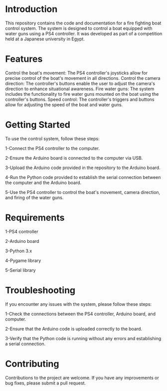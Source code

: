 # Introduction

This repository contains the code and documentation for a fire fighting boat control system. The system is designed to control a boat equipped with water guns using a PS4 controller. It was developed as part of a competition held at a Japanese university in Egypt.

# Features

Control the boat's movement: The PS4 controller's joysticks allow for precise control of the boat's movement in all directions.
Control the camera direction: The controller's buttons enable the user to adjust the camera's direction to enhance situational awareness.
Fire water guns: The system includes the functionality to fire water guns mounted on the boat using the controller's buttons.
Speed control: The controller's triggers and buttons allow for adjusting the speed of the boat and water guns.

# Getting Started

To use the control system, follow these steps:

1-Connect the PS4 controller to the computer.

2-Ensure the Arduino board is connected to the computer via USB.

3-Upload the Arduino code provided in the repository to the Arduino board.

4-Run the Python code provided to establish the serial connection between the computer and the Arduino board.

5-Use the PS4 controller to control the boat's movement, camera direction, and firing of the water guns.

# Requirements

1-PS4 controller

2-Arduino board

3-Python 3.x

4-Pygame library

5-Serial library

# Troubleshooting

If you encounter any issues with the system, please follow these steps:

1-Check the connections between the PS4 controller, Arduino board, and computer.

2-Ensure that the Arduino code is uploaded correctly to the board.

3-Verify that the Python code is running without any errors and establishing a serial connection.

# Contributing

Contributions to the project are welcome. If you have any improvements or bug fixes, please submit a pull request.
